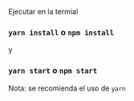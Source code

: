 
Ejecutar en la termial

### `yarn install` o `npm install`

y

### `yarn start` o `npm start`

Nota: se recomienda el uso de `yarn`
